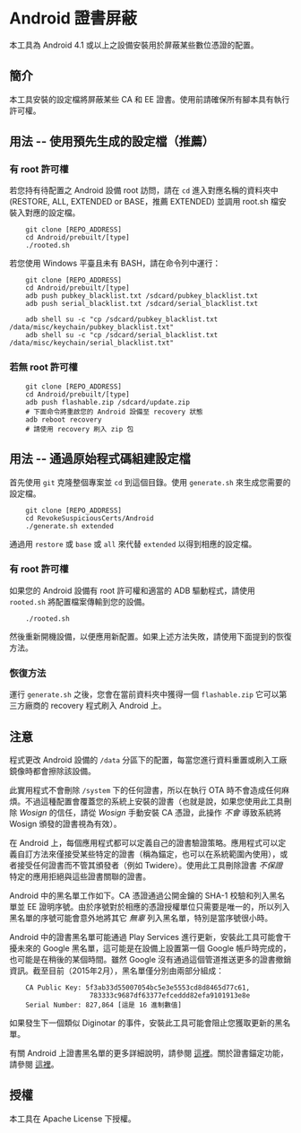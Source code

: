 Android 證書屏蔽
=====================================================

本工具為 Android 4.1 或以上之設備安裝用於屏蔽某些數位憑證的配置。

## 簡介
本工具安裝的設定檔將屏蔽某些 CA 和 EE 證書。使用前請確保所有腳本具有執行許可權。

## 用法 -- 使用預先生成的設定檔（推薦）
### 有 root 許可權
若您持有待配置之 Android 設備 root 訪問，請在 `cd` 進入對應名稱的資料夾中 (RESTORE, ALL, EXTENDED or BASE，推薦 EXTENDED) 並調用 root.sh 檔安裝入對應的設定檔。

        git clone [REPO_ADDRESS]
        cd Android/prebuilt/[type]
        ./rooted.sh

若您使用 Windows 平臺且未有 BASH，請在命令列中運行：

        git clone [REPO_ADDRESS]
        cd Android/prebuilt/[type]
        adb push pubkey_blacklist.txt /sdcard/pubkey_blacklist.txt
        adb push serial_blacklist.txt /sdcard/serial_blacklist.txt

        adb shell su -c "cp /sdcard/pubkey_blacklist.txt /data/misc/keychain/pubkey_blacklist.txt"
        adb shell su -c "cp /sdcard/serial_blacklist.txt /data/misc/keychain/serial_blacklist.txt"

### 若無 root 許可權

        git clone [REPO_ADDRESS]
        cd Android/prebuilt/[type]
        adb push flashable.zip /sdcard/update.zip
        # 下面命令將重啟您的 Android 設備至 recovery 狀態
        adb reboot recovery
        # 請使用 recovery 刷入 zip 包

## 用法 -- 通過原始程式碼組建設定檔
首先使用 `git` 克隆整個專案並 `cd` 到這個目錄。使用 `generate.sh` 來生成您需要的設定檔。

        git clone [REPO_ADDRESS]
        cd RevokeSuspiciousCerts/Android
        ./generate.sh extended

通過用 `restore` 或 `base` 或 `all` 來代替 `extended` 以得到相應的設定檔。

### 有 root 許可權
如果您的 Android 設備有 root 許可權和適當的 ADB 驅動程式，請使用 `rooted.sh` 將配置檔案傳輸到您的設備。

        ./rooted.sh

然後重新開機設備，以便應用新配置。如果上述方法失敗，請使用下面提到的恢復方法。

### 恢復方法
運行 `generate.sh` 之後，您會在當前資料夾中獲得一個 `flashable.zip` 它可以第三方廠商的 recovery 程式刷入 Android 上。

## 注意
程式更改 Android 設備的 `/data` 分區下的配置，每當您進行資料重置或刷入工廠鏡像時都會擦除該設備。

此實用程式不會刪除 `/system` 下的任何證書，所以在執行 OTA 時不會造成任何麻煩。不過這種配置會覆蓋您的系統上安裝的證書（也就是說，如果您使用此工具刪除 *Wosign* 的信任，請從 *Wosign* 手動安裝 CA 憑證，此操作 *不會* 導致系統將 Wosign 頒發的證書視為有效）。

在 Android 上，每個應用程式都可以定義自己的證書驗證策略。應用程式可以定義自訂方法來僅接受某些特定的證書（稱為錨定，也可以在系統範圍內使用），或者接受任何證書而不管其頒發者（例如 Twidere）。使用此工具刪除證書 *不保證* 特定的應用拒絕與這些證書關聯的證書。

Android 中的黑名單工作如下。CA 憑證通過公開金鑰的 SHA-1 校驗和列入黑名單並 EE 證明序號。由於序號對於相應的憑證授權單位只需要是唯一的，所以列入黑名單的序號可能會意外地將其它 *無辜* 列入黑名單，特別是當序號很小時。

Android 中的證書黑名單可能通過 Play Services 進行更新，安裝此工具可能會干擾未來的 Google 黑名單，這可能是在設備上設置第一個 Google 帳戶時完成的，也可能是在稍後的某個時間。雖然 Google 沒有通過這個管道推送更多的證書撤銷資訊。截至目前（2015年2月），黑名單僅分別由兩部分組成：

        CA Public Key: 5f3ab33d55007054bc5e3e5553cd8d8465d77c61,
                        783333c9687df63377efceddd82efa9101913e8e
        Serial Number: 827,864 [這是 16 進制數值]

如果發生下一個類似 Diginotar 的事件，安裝此工具可能會阻止您獲取更新的黑名單。

有關 Android 上證書黑名單的更多詳細說明，請參閱 [這裡](https://nelenkov.blogspot.com/2012/07/certificate-blacklisting-in-jelly-bean.html)。關於證書錨定功能，請參閱 [這裡](https://nelenkov.blogspot.com/2012/12/certificate-pinning-in-android-42.html)。

## 授權
本工具在 Apache License 下授權。
